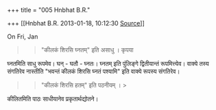 +++
title = "005 Hnbhat B.R."

+++
[[Hnbhat B.R.	2013-01-18, 10:12:30 [Source](https://groups.google.com/g/samskrita/c/EYlf4XNotPI)]]



  

  
  

On Fri, Jan

> 
> > "कीलकं शिरसि घ्नतम्" इति असाधु । कृपया
> > 

  

घ्नतमिति साधु रूपमेव। घन् - घतौ - घ्नतः। घ्नतम् इति पुंलिङ्गे द्वितीयान्तं रूपमित्त्येव। वाक्ये तस्य संगतिरेव नास्तीति "भवन्तं कीलकं शिरसि घ्नतं पश्यामि" इति वाक्ये रूपस्य संगतिरेव।

  



> 
> > "कीलकं शिरसि हतम्" इति पठनीयम् । >
> 
> > 
> > 
> >   
> > 
> > 

कीलितमिति पाठः साधीयानेव प्रकृतार्थद्योतने।

  



  



